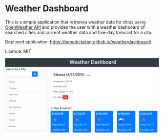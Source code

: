 # Weather Dashboard

This is a simple application that retrieves weather data for cities using [OpenWeather API](https://openweathermap.org/api) and provides the user with a weather dashboard of searched cities and current weather data and five-day forecast for a city.

Deployed application: https://benedictakim.github.io/weatherdashboard/ 

Licence: MIT

![weather dashboard demo](./weather-API.png)
